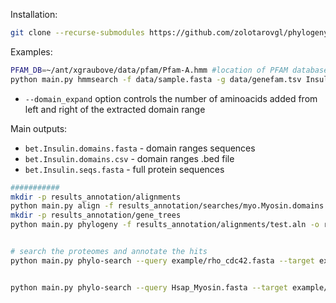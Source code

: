 Installation:
```bash
git clone --recurse-submodules https://github.com/zolotarovgl/phylogeny.git
```

Examples: 
```bash
PFAM_DB=~/ant/xgraubove/data/pfam/Pfam-A.hmm #location of PFAM database for .hmm fetching 
python main.py hmmsearch -f data/sample.fasta -g data/genefam.tsv Insulin -o results --pfam_db $PFAM_DB --domain_expand 50 
```

- `--domain_expand` option controls the number of aminoacids added from left and right of the extracted domain range   


Main outputs: 
- `bet.Insulin.domains.fasta` - domain ranges sequences  
- `bet.Insulin.domains.csv` - domain ranges .bed file   
- `bet.Insulin.seqs.fasta` - full protein sequences  



```bash
###########
mkdir -p results_annotation/alignments
python main.py align -f results_annotation/searches/myo.Myosin.domains.fasta -o results_annotation/alignments/test.aln -c 10
mkdir -p results_annotation/gene_trees
python main.py phylogeny -f results_annotation/alignments/test.aln -o results_annotation/gene_trees/test -c 15


# search the proteomes and annotate the hits
python main.py phylo-search --query example/rho_cdc42.fasta --target example/Mlei.fasta -c 3 -o test -p x


python main.py phylo-search --query Hsap_Myosin.fasta --target example/proteomes.fasta -c 15 -o results -s Mlei -r Hsap_gene_names.csv -p boo
```
